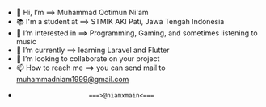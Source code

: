 - 👋 Hi, I’m ==> Muhammad Qotimun Ni'am
- 📚 I'm a student at ==> STMIK AKI Pati, Jawa Tengah Indonesia
- 👀 I’m interested in ==> Programming, Gaming, and sometimes listening to music
- 🌱 I’m currently ==> learning Laravel and Flutter 
- 💞️ I’m looking to collaborate on your project
- 📫 How to reach me ==> you can send mail to muhammadniam1999@gmail.com
-                         ===>@niamxmain<===
<!---
niamxmain/niamxmain is a ✨ special ✨ repository because its `README.md` (this file) appears on your GitHub profile.
You can click the Preview link to take a look at your changes.
--->
